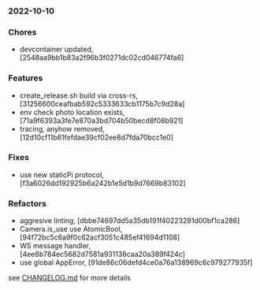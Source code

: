 ### 2022-10-10

### Chores
+ devcontainer updated, [2548aa9bb1b83a2f96b3f0271dc02cd046774fa6]

### Features
+ create_release.sh build via cross-rs, [31256600ceafbab592c5333633cb1175b7c9d28a]
+ env check photo location exists, [71a9f6393a3fe7e870a3bd704b50becd8f08b921]
+ tracing, anyhow removed, [12d10cf11b61fefdae39cf02ee8d7fda70bcc1e0]

### Fixes
+ use new staticPi protocol, [f3a6026dd192925b6a242b1e5d1b9d7669b83102]

### Refactors
+ aggresive linting, [dbbe74697dd5a35db191f40223281d00bf1ca286]
+ Camera.is_use use AtomicBool, [94f72bc5c6a9f0c62acf3051c485ef41694d1108]
+ WS message handler, [4ee8b784ec5682d7581a931138caa20a389f424c]
+ use global AppError, [91de86c06defd4ce0a76a138969c6c979277935f]


see <a href='https://github.com/mrjackwills/leafcast_pi/blob/main/CHANGELOG.md'>CHANGELOG.md</a> for more details
